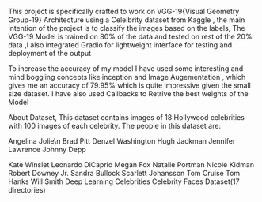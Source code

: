 This project is specifically crafted to work on VGG-19{Visual Geometry Group-19} Architecture using a Celeibrity dataset from Kaggle , the main intention of the project is to classify the images based on the labels, The VGG-19 Model is trained on 80% of the data and tested on rest of the 20% data ,I also integrated Gradio for lightweight interface for testing and deployment of the output 

To increase the accuracy of my model I have used some interesting and mind boggling concepts like inception and Image Augementation , which gives  me an  accuracy of 79.95% which is quite impressive given the small size dataset. I have also used Callbacks to Retrive the best weights of the Model

About Dataset,
This dataset contains images of 18 Hollywood celebrities with 100 images of each celebrity. The people in this dataset are:

Angelina Jolie\n
Brad Pitt
Denzel Washington
Hugh Jackman
Jennifer Lawrence
Johnny Depp

Kate Winslet
Leonardo DiCaprio
Megan Fox
Natalie Portman
Nicole Kidman
Robert Downey Jr.
Sandra Bullock
Scarlett Johansson
Tom Cruise
Tom Hanks
Will Smith
Deep Learning
Celebrities
Celebrity Faces Dataset(17 directories)
